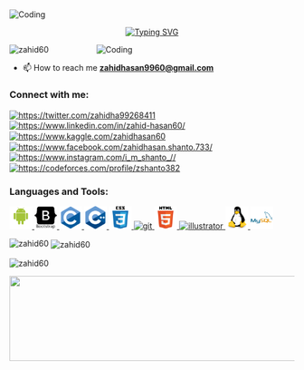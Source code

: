 <img align="center" alt="Coding"  src="https://user-images.githubusercontent.com/74038190/240304586-d48893bd-0757-481c-8d7e-ba3e163feae7.png">

<p align="center">
 <a href="https://git.io/typing-svg"><img src="https://readme-typing-svg.demolab.com?font=Fira+Code&pause=1000&color=11DAFF&random=false&width=570&lines=A+Passionate+developer+and+enthusiastic+learner" alt="Typing SVG" /></a>
</p>


<img align="right" alt="Coding" width="350" src="https://user-images.githubusercontent.com/74038190/240825371-403af6cc-32fd-4026-8fb5-ae523bf899c3.gif">

<p align="left"> <img src="https://komarev.com/ghpvc/?username=zahid60&label=Profile%20views&color=red&style=for-the-badge" alt="zahid60" /> </p>


- 📫 How to reach me **zahidhasan9960@gmail.com**
<h3 align="left">Connect with me:</h3>
<p align="left">
<a href="https://twitter.com/zahidha99268411" target="blank"><img align="center" src="https://raw.githubusercontent.com/rahuldkjain/github-profile-readme-generator/master/src/images/icons/Social/twitter.svg" alt="https://twitter.com/zahidha99268411" height="30" width="40" /></a>
<a href="https://www.linkedin.com/in/zahid-hasan60/" target="blank"><img align="center" src="https://raw.githubusercontent.com/rahuldkjain/github-profile-readme-generator/master/src/images/icons/Social/linked-in-alt.svg" alt="https://www.linkedin.com/in/zahid-hasan60/" height="30" width="40" /></a>
<a href="https://www.kaggle.com/zahidhasan60" target="blank"><img align="center" src="https://raw.githubusercontent.com/rahuldkjain/github-profile-readme-generator/master/src/images/icons/Social/kaggle.svg" alt="https://www.kaggle.com/zahidhasan60" height="30" width="40" /></a>
<a href="https://www.facebook.com/zahidhasan.shanto.733/" target="blank"><img align="center" src="https://raw.githubusercontent.com/rahuldkjain/github-profile-readme-generator/master/src/images/icons/Social/facebook.svg" alt="https://www.facebook.com/zahidhasan.shanto.733/" height="30" width="40" /></a>
<a href="https://www.instagram.com/i_m_shanto_/" target="blank"><img align="center" src="https://raw.githubusercontent.com/rahuldkjain/github-profile-readme-generator/master/src/images/icons/Social/instagram.svg" alt="https://www.instagram.com/i_m_shanto_//" height="30" width="40" /></a>
<a href="https://codeforces.com/profile/zshanto382" target="blank"><img align="center" src="https://raw.githubusercontent.com/rahuldkjain/github-profile-readme-generator/master/src/images/icons/Social/codeforces.svg" alt="https://codeforces.com/profile/zshanto382" height="30" width="40" /></a>
</p>

<h3 align="left">Languages and Tools:</h3>
<p align="left"> <a href="https://developer.android.com" target="_blank" rel="noreferrer"> <img src="https://raw.githubusercontent.com/devicons/devicon/master/icons/android/android-original-wordmark.svg" alt="android" width="40" height="40"/> </a> <a href="https://getbootstrap.com" target="_blank" rel="noreferrer"> <img src="https://raw.githubusercontent.com/devicons/devicon/master/icons/bootstrap/bootstrap-plain-wordmark.svg" alt="bootstrap" width="40" height="40"/> </a> <a href="https://www.cprogramming.com/" target="_blank" rel="noreferrer"> <img src="https://raw.githubusercontent.com/devicons/devicon/master/icons/c/c-original.svg" alt="c" width="40" height="40"/> </a> <a href="https://www.w3schools.com/cpp/" target="_blank" rel="noreferrer"> <img src="https://raw.githubusercontent.com/devicons/devicon/master/icons/cplusplus/cplusplus-original.svg" alt="cplusplus" width="40" height="40"/> </a> <a href="https://www.w3schools.com/css/" target="_blank" rel="noreferrer"> <img src="https://raw.githubusercontent.com/devicons/devicon/master/icons/css3/css3-original-wordmark.svg" alt="css3" width="40" height="40"/> </a> <a href="https://git-scm.com/" target="_blank" rel="noreferrer"> <img src="https://www.vectorlogo.zone/logos/git-scm/git-scm-icon.svg" alt="git" width="40" height="40"/> </a> <a href="https://www.w3.org/html/" target="_blank" rel="noreferrer"> <img src="https://raw.githubusercontent.com/devicons/devicon/master/icons/html5/html5-original-wordmark.svg" alt="html5" width="40" height="40"/> </a> <a href="https://www.adobe.com/in/products/illustrator.html" target="_blank" rel="noreferrer"> <img src="https://www.vectorlogo.zone/logos/adobe_illustrator/adobe_illustrator-icon.svg" alt="illustrator" width="40" height="40"/> </a> <a href="https://www.linux.org/" target="_blank" rel="noreferrer"> <img src="https://raw.githubusercontent.com/devicons/devicon/master/icons/linux/linux-original.svg" alt="linux" width="40" height="40"/> </a> <a href="https://www.mysql.com/" target="_blank" rel="noreferrer"> <img src="https://raw.githubusercontent.com/devicons/devicon/master/icons/mysql/mysql-original-wordmark.svg" alt="mysql" width="40" height="40"/> </a> </p>



<p><img align="left" src="https://github-readme-stats.vercel.app/api/top-langs?username=zahid60&show_icons=true&locale=en&layout=compact" alt="zahid60" /></p>

<p>&nbsp;<img align="center" src="https://github-readme-stats.vercel.app/api?username=zahid60&show_icons=true&locale=en" alt="zahid60" /></p>

<p><img align="center" src="https://github-readme-streak-stats.herokuapp.com/?user=zahid60&" alt="zahid60" /></p>


<img width="700" height="150" src="https://user-images.githubusercontent.com/74038190/212284136-03988914-d899-44b4-b1d9-4eeccf656e44.gif">
